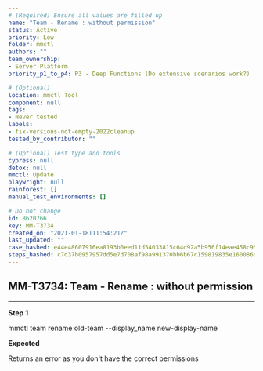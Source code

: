 ```yaml
---
# (Required) Ensure all values are filled up
name: "Team - Rename : without permission"
status: Active
priority: Low
folder: mmctl
authors: ""
team_ownership:
- Server Platform
priority_p1_to_p4: P3 - Deep Functions (Do extensive scenarios work?)

# (Optional)
location: mmctl Tool
component: null
tags:
- Never tested
labels:
- fix-versions-not-empty-2022cleanup
tested_by_contributor: ""

# (Optional) Test type and tools
cypress: null
detox: null
mmctl: Update
playwright: null
rainforest: []
manual_test_environments: []

# Do not change
id: 8620766
key: MM-T3734
created_on: "2021-01-18T11:54:21Z"
last_updated: ""
case_hashed: e44e48607916ea8193b0eed11d54033815c64d92a5b956f14eae458c95b9d7354e76a77aca2dd7b8da941d0866df6cd6
steps_hashed: c7d37b0957957dd5e7d708af98a991370bb6b67c159819835e160086d4774ab20ca3c826fdce43012dae5605a49c6f79
---
```


<!-- (Auto-generated) Based on frontmatter's "key" and "name" -->

## MM-T3734: Team - Rename : without permission

---

**Step 1**

mmctl team rename old-team --display\_name new-display-name

**Expected**

Returns an error as you don't have the correct permissions
